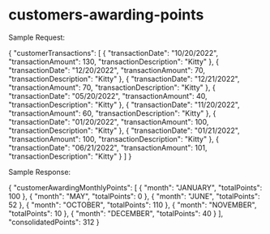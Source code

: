 # customers-awarding-points

Sample Request:

{
      "customerTransactions": [
            {
                  "transactionDate": "10/20/2022",
                  "transactionAmount": 130,
                  "transactionDescription": "Kitty"
            },
            {
                  "transactionDate": "12/20/2022",
                  "transactionAmount": 70,
                  "transactionDescription": "Kitty"
            },
            {
                  "transactionDate": "12/21/2022",
                  "transactionAmount": 70,
                  "transactionDescription": "Kitty"
            },
            {
                  "transactionDate": "05/20/2022",
                  "transactionAmount": 40,
                  "transactionDescription": "Kitty"
            },
            {
                  "transactionDate": "11/20/2022",
                  "transactionAmount": 60,
                  "transactionDescription": "Kitty"
            },
            {
                  "transactionDate": "01/20/2022",
                  "transactionAmount": 100,
                  "transactionDescription": "Kitty"
            },
            {
                  "transactionDate": "01/21/2022",
                  "transactionAmount": 100,
                  "transactionDescription": "Kitty"
            },
            {
                  "transactionDate": "06/21/2022",
                  "transactionAmount": 101,
                  "transactionDescription": "Kitty"
            }
      ]
}

Sample Response:

{
      "customerAwardingMonthlyPoints": [
            {
                  "month": "JANUARY",
                  "totalPoints": 100
            },
            {
                  "month": "MAY",
                  "totalPoints": 0
            },
            {
                  "month": "JUNE",
                  "totalPoints": 52
            },
            {
                  "month": "OCTOBER",
                  "totalPoints": 110
            },
            {
                  "month": "NOVEMBER",
                  "totalPoints": 10
            },
            {
                  "month": "DECEMBER",
                  "totalPoints": 40
            }
      ],
      "consolidatedPoints": 312
}
